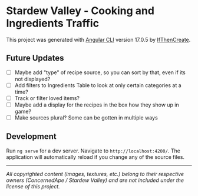 # Stardew Valley - Cooking and Ingredients Traffic

This project was generated with [Angular CLI](https://github.com/angular/angular-cli) 
version 17.0.5 by [IfThenCreate](https://linktr.ee/ifthencreate). 

## Future Updates
- [ ] Maybe add "type" of recipe source, so you can sort by that, even if its not displayed?
- [ ] Add filters to Ingredients Table to look at only certain categories at a time? 
- [ ] Track or filter loved items? 
- [ ] Maybe add a display for the recipes in the box how they show up in game?
- [ ] Make sources plural? Some can be gotten in multiple ways 

## Development 

Run `ng serve` for a dev server. Navigate to `http://localhost:4200/`. The application will automatically reload if you change any of the source files.

---

<i>All copyrighted content (images, textures, etc.) belong to their respective owners (ConcernedApe / Stardew Valley) and are not included under the license of this project.</i>